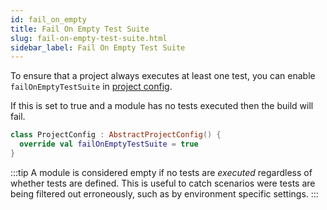 ```yaml
---
id: fail_on_empty
title: Fail On Empty Test Suite
slug: fail-on-empty-test-suite.html
sidebar_label: Fail On Empty Test Suite
---
```


To ensure that a project always executes at least one test,
you can enable `failOnEmptyTestSuite` in [project config](./project_config.md).

If this is set to true and a module has no tests executed then the build will fail.

```kotlin
class ProjectConfig : AbstractProjectConfig() {
  override val failOnEmptyTestSuite = true
}
```


:::tip
A module is considered empty if no tests are _executed_ regardless of whether tests are defined. This is useful to
catch scenarios were tests are being filtered out erroneously, such as by environment specific settings.
:::
